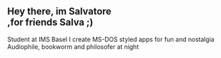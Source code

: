 ## Hey there, im Salvatore <br> ,for friends Salva ;)

Student at IMS Basel
I create MS-DOS styled apps for fun and nostalgia
Audiophile, bookworm and philosofer at night
  
